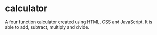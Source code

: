 # calculator
A four function calculator created using HTML, CSS and JavaScript. It is able to add, subtract, multiply and divide.
